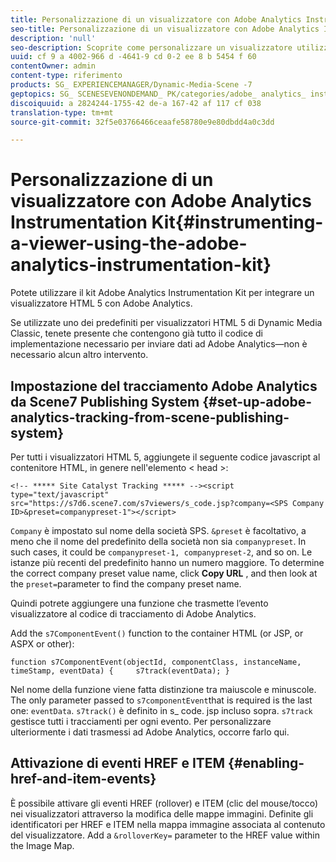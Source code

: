 ```yaml
---
title: Personalizzazione di un visualizzatore con Adobe Analytics Instrumentation Kit
seo-title: Personalizzazione di un visualizzatore con Adobe Analytics Instrumentation Kit
description: 'null'
seo-description: Scoprite come personalizzare un visualizzatore utilizzando Adobe Analytics Instrumentation Kit.
uuid: cf 9 a 4002-966 d -4641-9 cd 0-2 ee 8 b 5454 f 60
contentOwner: admin
content-type: riferimento
products: SG_ EXPERIENCEMANAGER/Dynamic-Media-Scene -7
geptopics: SG_ SCENESEVENONDEMAND_ PK/categories/adobe_ analytics_ instrumentation_ kit
discoiquuid: a 2824244-1755-42 de-a 167-42 af 117 cf 038
translation-type: tm+mt
source-git-commit: 32f5e03766466ceaafe58780e9e80dbdd4a0c3dd

---
```



# Personalizzazione di un visualizzatore con Adobe Analytics Instrumentation Kit{#instrumenting-a-viewer-using-the-adobe-analytics-instrumentation-kit}

Potete utilizzare il kit Adobe Analytics Instrumentation Kit per integrare un visualizzatore HTML 5 con Adobe Analytics.

Se utilizzate uno dei predefiniti per visualizzatori HTML 5 di Dynamic Media Classic, tenete presente che contengono già tutto il codice di implementazione necessario per inviare dati ad Adobe Analytics—non è necessario alcun altro intervento.

## Impostazione del tracciamento Adobe Analytics da Scene7 Publishing System {#set-up-adobe-analytics-tracking-from-scene-publishing-system}

Per tutti i visualizzatori HTML 5, aggiungete il seguente codice javascript al contenitore HTML, in genere nell'elemento &lt; head &gt;:

```as3
<!-- ***** Site Catalyst Tracking ***** --><script type="text/javascript" src="https://s7d6.scene7.com/s7viewers/s_code.jsp?company=<SPS Company ID>&preset=companypreset-1"></script>
```

`Company` è impostato sul nome della società SPS. `&preset` è facoltativo, a meno che il nome del predefinito della società non sia `companypreset`. In such cases, it could be `companypreset-1, companypreset-2`, and so on. Le istanze più recenti del predefinito hanno un numero maggiore. To determine the correct company preset value name, click **Copy URL** , and then look at the `preset=`parameter to find the company preset name.

Quindi potrete aggiungere una funzione che trasmette l’evento visualizzatore al codice di tracciamento di Adobe Analytics.

Add the `s7ComponentEvent()` function to the container HTML (or JSP, or ASPX or other):

```as3
function s7ComponentEvent(objectId, componentClass, instanceName, timeStamp, eventData) {     s7track(eventData); }
```

Nel nome della funzione viene fatta distinzione tra maiuscole e minuscole. The only parameter passed to `s7componentEvent`that is required is the last one: `eventData`. `s7track()` è definito in s_ code. jsp incluso sopra. `s7track` gestisce tutti i tracciamenti per ogni evento. Per personalizzare ulteriormente i dati trasmessi ad Adobe Analytics, occorre farlo qui.

## Attivazione di eventi HREF e ITEM {#enabling-href-and-item-events}

È possibile attivare gli eventi HREF (rollover) e ITEM (clic del mouse/tocco) nei visualizzatori attraverso la modifica delle mappe immagini. Definite gli identificatori per HREF e ITEM nella mappa immagine associata al contenuto del visualizzatore. Add a `&rolloverKey=` parameter to the HREF value within the Image Map.
